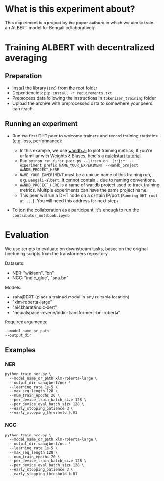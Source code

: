 
# What is this experiment about?
This experiment is a project by the paper authors in which we aim to train an ALBERT model for Bengali collaboratively.

# Training ALBERT with decentralized averaging

## Preparation 
* Install the library (`src`) from the root folder
* Dependencies: `pip install -r requirements.txt`
* Preprocess data following the instructions in `tokenizer_training` folder
* Upload the archive with preprocessed data to somewhere your peers can reach


## Running an experiment
- Run the first DHT peer to welcome trainers and record training statistics (e.g. loss, performance):
   - In this example, we use [wandb.ai](https://wandb.ai/site) to plot training metrics; If you're unfamiliar with Weights & Biases, here's a [quickstart tutorial](https://docs.wandb.ai/quickstart).
   - Run `python run_first_peer.py --listen_on '[::]:*' --experiment_prefix NAME_YOUR_EXPERIMENT --wandb_project WANDB_PROJECT_HERE`
   - `NAME_YOUR_EXPERIMENT` must be a unique name of this training run, e.g. `Bengali-albert`. It cannot contain `.` due to naming conventions.
   - `WANDB_PROJECT_HERE` is a name of wandb project used to track training metrics. Multiple experiments can have the same project name.
   - This peer will run a DHT node on a certain IP/port (`Running DHT root at ...`). You will need this address for next steps


- To join the collaboration as a participant, it's enough to run the `contributor_notebook.ipynb`.


# Evaluation

We use scripts to evaluate on downstream tasks, based on the original finetuning scripts from the transformers repository.

Datasets:
- NER: "wikiann", "bn"
- NCC: "indic_glue", "sna.bn"

Models:
- sahajBERT (place a trained model in any suitable location)
- "xlm-roberta-large"
- "ai4bharat/indic-bert"
- "neuralspace-reverie/indic-transformers-bn-roberta"


Required arguments:
```shell
--model_name_or_path
--output_dir
```

## Examples

### NER

```shell
python train_ner.py \
  --model_name_or_path xlm-roberta-large \
  --output_dir sahajbert/ner \
  --learning_rate 1e-5 \
  --max_seq_length 128 \
  --num_train_epochs 20 \
  --per_device_train_batch_size 128 \
  --per_device_eval_batch_size 128 \
  --early_stopping_patience 3 \
  --early_stopping_threshold 0.01
```

### NCC

```shell
python train_ncc.py \
  --model_name_or_path xlm-roberta-large \
  --output_dir sahajbert/ncc \
  --learning_rate 1e-5 \
  --max_seq_length 128 \
  --num_train_epochs 20 \
  --per_device_train_batch_size 128 \
  --per_device_eval_batch_size 128 \
  --early_stopping_patience 3 \
  --early_stopping_threshold 0.01
```
